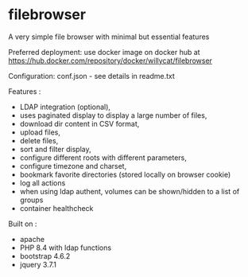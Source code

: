 # filebrowser

A very simple file browser with minimal but essential features

Preferred deployment:
use docker image on docker hub at https://hub.docker.com/repository/docker/willycat/filebrowser

Configuration:
conf.json - see details in readme.txt

Features :
* LDAP integration (optional),
* uses paginated display to display a large number of files,
* download dir content in CSV format,
* upload files,
* delete files,
* sort and filter display,
* configure different roots with different parameters,
* configure timezone and charset,
* bookmark favorite directories (stored locally on browser cookie)
* log all actions
* when using ldap authent, volumes can be shown/hidden to a list of groups
* container healthcheck

Built on :
* apache
* PHP 8.4 with ldap functions
* bootstrap 4.6.2
* jquery 3.7.1
